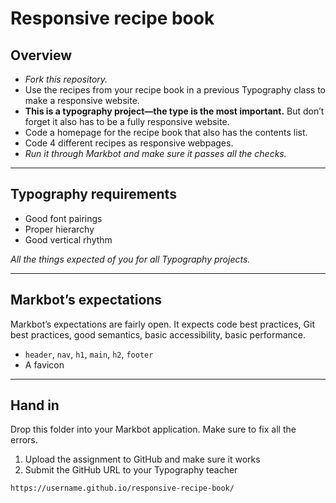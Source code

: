 # Responsive recipe book

## Overview

- *Fork this repository.*
- Use the recipes from your recipe book in a previous Typography class to make a responsive website.
- **This is a typography project—the type is the most important.** But don’t forget it also has to be a fully responsive website.
- Code a homepage for the recipe book that also has the contents list.
- Code 4 different recipes as responsive webpages.
- *Run it through Markbot and make sure it passes all the checks.*

---

## Typography requirements

- Good font pairings
- Proper hierarchy
- Good vertical rhythm

*All the things expected of you for all Typography projects.*

---

## Markbot’s expectations

Markbot’s expectations are fairly open. It expects code best practices, Git best practices, good semantics, basic accessibility, basic performance.

- `header`, `nav`, `h1`, `main`, `h2`, `footer`
- A favicon

---

## Hand in

Drop this folder into your Markbot application. Make sure to fix all the errors.

1. Upload the assignment to GitHub and make sure it works
2. Submit the GitHub URL to your Typography teacher

```
https://username.github.io/responsive-recipe-book/
```
